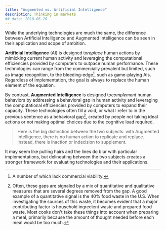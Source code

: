 ```yaml
---
title: "Augmented vs. Artificial Intelligence"
description: Thinking in markets
## date: 2018-06-26
---
```


While the underlying technologies are much the same, the difference between Artificial Intelligence and Augmented Intelligence can be seen in their application and scope of ambition.

**Artificial Intelligence** (AI) is designed to *​replace* hum​an actions by mimicking current human activity and leveraging the computational efficiencies provided by computers to outpace human performance. These technologies can range from the commercially prevalent but limited, such as image recognition, to the bleeding-edge[^1], such as game-playing AIs. Regardless of implementation, the goal is always to replace the human element of the equation.

By contrast, **Augmented Intelligence** is designed to *​complement* human behaviors by addressing a behavioral gap in human activity and leveraging the computational efficiencies provided by computers to expand their capacity. These technologies often fill a void, or what I refer to in the previous sentence as a behavioral gap[^2], created by people not taking ideal actions or not making optimal choices due to the cognitive load required.

> Here is the big distinction between the two subjects:
> with Augmented Intelligence, there is no human action to replicate and replace.
> Instead, there is inaction or indecision to supplement.

It may seem like pulling hairs and the lines do blur with particular implementations, but delineating between the two subjects creates a stronger framework for evaluating technologies and their applications.

[^1]: A number of which lack commercial viability.
[^2]: Often, these gaps are signaled by a mix of quantitative and qualitative measures that are several degrees removed from the gap. A good example of a quantitative signal is the 40% food waste in the U.S. When investigating the sources of this waste, it becomes evident that a major contributing factor is household ingredient waste and prepared food waste. Most cooks don't take these things into account when preparing a meal, primarily because the amount of thought needed before each meal would be too much.

